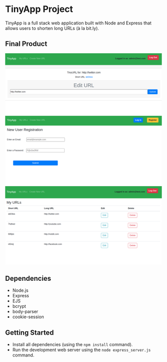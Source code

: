 # TinyApp Project

TinyApp is a full stack web application built with Node and Express that allows users to shorten long URLs (à la bit.ly).

## Final Product

!["Page editor view"](https://github.com/mbrie041/tinyapp/blob/master/docs/TinyAPP%20screenshots/Edit%20URL%20Page.png?raw=true)
!["Registration page view"](https://github.com/mbrie041/tinyapp/blob/master/docs/TinyAPP%20screenshots/registration%20page.png?raw=true)
!["Main page view"](https://github.com/mbrie041/tinyapp/blob/master/docs/TinyAPP%20screenshots/urls%20main%20page.png?raw=true)

## Dependencies

- Node.js
- Express
- EJS
- bcrypt
- body-parser
- cookie-session

## Getting Started

- Install all dependencies (using the `npm install` command).
- Run the development web server using the `node express_server.js` command.
